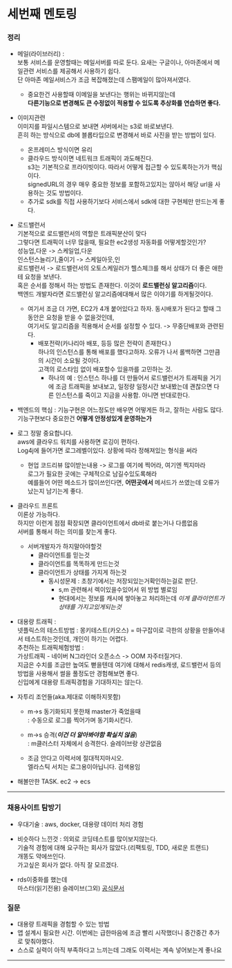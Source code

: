# 세번째 멘토링
### 정리
- 메일(라이브러리) :  
보통 서비스를 운영할때는 메일서버를 따로 둔다. 
요새는 구글이나, 아마존에서 메일관련 서비스를 제공해서 사용하기 쉽다.  
단 아마존 메일서비스가 조금 복잡해졌는데 스팸메일이 많아져서였다.  

    - 중요한건 사용할때 이메일을 보낸다는 행위는 바뀌지않는데   
    **다른기능으로 변경해도 큰 수정없이 적용할 수 있도록 추상화를 연습하면 좋다.**  

- 이미지관련  
이미지를 파일시스템으로 보내면 서버에서는 s3로 바로보낸다.  
흔히 하는 방식으로 db에 블롭타입으로 변경해서 바로 사진을 받는 방법이 있다.
    - 온프레미스 방식이면 유리  
    - 클라우드 방식이면 네트워크 트래픽이 과도해진다.  
    s3는 기본적으로 프라이빗이다. 따라서 어떻게 접근할 수 있도록하는가가 핵심이다.  
    signedURL의 경우 매우 중요한 정보를 포함하고있지는 않아서 해당 url을 사용하는 것도 방법이다.  
    - 추가로 sdk를 직접 사용하기보다 서비스에서 sdk에 대한 구현체만 만드는게 좋다.  


- 로드밸런서  
기본적으로 로드밸런서의 역할은 트래픽분산이 맞다  
그렇다면 트래픽이 너무 많을때, 필요한 ec2생성 자동화를 어떻게할것인가?  
성능업,다운 -> 스케일업,다운  
인스턴스늘리기,줄이기 -> 스케일아웃,인  
로드밸런서 -> 로드밸런서의 오토스케일러가 헬스체크를 해서 상태가 더 좋은 애한테 요청을 보낸다.  
혹은 순서를 정해서 하는 방법도 존재한다. 이것이 **로드밸런싱 알고리즘**이다.  
백엔드 개발자라면 로드밸런싱 알고리즘에대해서 많은 이야기를 하게될것이다.  
    - 여기서 조금 더 가면, EC2가 4개 붙어있다고 하자. 동시배포가 된다고 할때 그동안은 요청을 받을 수 없을것인데,  
    여기서도 알고리즘을 적용해서 순서를 설정할 수 있다. -> 무중단배포와 관련된다.  
        - 배포전략(카나리아 배포, 등등 많은 전략이 존재한다.)  
        하나의 인스턴스를 통해 배포를 했다고하자. 오류가 나서 롤백하면 그만큼의 시간이 소요될 것이다.  
        고객의 로스타임 없이 배포할수 있을까를 고민하는 것.  
            - 하나의 예 : 인스턴스 하나를 더 만들어서 로드밸런서가 트래픽을 거기에 조금 트래픽을 보내보고, 일정량 일정시간 보내봤는데 괜찮으면 다른 인스턴스를 죽이고 지금을 사용함. 아니면 반대로한다.  

- 백엔드의 핵심 : 기능구현은 어느정도만 배우면 어떻게든 하고, 잘하는 사람도 많다.  
기능구현보다 중요한건 **어떻게 안정성있게 운영하는가** 

- 로그 정말 중요합니다.   
aws에 클라우드 워치를 사용하면 로깅이 편하다.  
Log4j에 들어가면 로그레벨이있다. 상황에 따라 정해져있는 형식을 써라  
    - 현업 코드리뷰 많이받는내용 -> 로그를 여기에 찍어라, 여기엔 찍지마라   
    로그가 필요한 곳에는 구체적으로 남길수있도록해라  
    예를들어 어떤 메소드가 많이쓰인다면, **어떤곳에서** 메서드가 쓰였는데 오류가났는지 남기는게 좋다.  

- 클라우드 프론트  
이론상 가능하다.  
하지만 이런게 점점 확장되면 클라이언트에서 db바로 붙는거나 다름없음  
서버를 통해서 하는 의미를 찾는게 좋다.  

    - 서버개발자가 하지말아야할것
        - 클라이언트를 믿는것  
        - 클라이언트를 똑똑하게 만드는것
        - 클라이언트가 상태를 가지게 하는것  
            - 동시성문제 : 초창기에서는 저장되있는거확인하는걸로 판단.  
                - s,m 관련해서 렉이있을수있어서 위 방법 별로임  
                - 현대에서는 정보를 캐시에 쌓아놓고 처리하는데 *이게 클라이언트가 상태를 가지고있게되는것*  

- 대용량 트래픽 :  
넷플릭스의 테스트방법 : 몽키테스트(카오스) = 마구잡이로 극한의 상황을 만들어내서 테스트하는것인데, 개인이 하기는 어렵다.    
추천하는 트래픽체험방법 :  
가상트래픽 - 네이버 N그라인더 오픈소스  -> OOM 자주터질거다.  
지금은 수치를 조금만 높여도 뻗을텐데
여기에 대해서 redis캐생, 로드밸런서 등의 방법을 사용해서 썰을 풀정도만 경험해보면 좋다.  
신입에게 대용량 트래픽경험을 기대하지는 않는다.        

- 자투리 조언들(aka.제대로 이해하지못함)
    - m->s 동기화되지 못한채 master가 죽었을때  
    : 수동으로 로그를 찍어가며 동기화시킨다.

    - m->s 승격(***이건 더 알아봐야함 확실치 않음***)  
    : m클러스터 자체에서 승격한다. 슬레이브랑 상관없음  

    - 조금 안다고 이력서에 절대적지마시오.  
    엘라스틱 서치는 로그용이아닙니다. 검색용임  

- 해볼만한 TASK. 
ec2 -> ecs  

---
### 채용사이트 탐방기
- 우대기술 : aws, docker, 대용량 데이터 처리 경험

- 비슷하다 느낀것 : 의외로 코딩테스트를 많이보지않는다.  
기술적 경험에 대해 요구하는 회사가 많았다.(리팩토링, TDD, 새로운 트랜드)  
개똥도 약에쓰인다.  
가고싶은 회사가 없다. 아직 잘 모르겠다.  

- rds이중화를 했는데  
마스터(읽기전용) 슬레이브(그외)
[공식문서](https://docs.aws.amazon.com/ko_kr/AmazonRDS/latest/UserGuide/USER_ReadRepl.html)  

### 질문
- 대용량 트래픽을 경험할 수 있는 방법
- 앱 설계시 필요한 시간. 이번에는 급한마음에 조금 빨리 시작했더니 중간중간 추가로 맞춰야했다.  
- 스스로 실력이 아직 부족하다고 느끼는데 그래도 이력서는 계속 넣어보는게 좋나요  
---